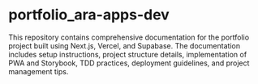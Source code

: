 # portfolio_ara-apps-dev
This repository contains comprehensive documentation for the portfolio project built using Next.js, Vercel, and Supabase. The documentation includes setup instructions, project structure details, implementation of PWA and Storybook, TDD practices, deployment guidelines, and project management tips.
